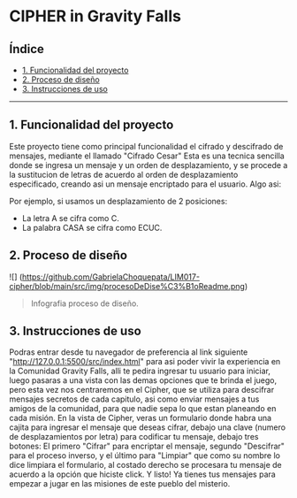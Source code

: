 # CIPHER in Gravity Falls

## Índice

* [1. Funcionalidad del proyecto](#1-funcionalidad-del-proyecto)
* [2. Proceso de diseño](#2-proceso-de-diseño)
* [3. Instrucciones de uso](#4-instrucciones-de-uso)

***
## 1. Funcionalidad del proyecto

Este proyecto tiene como principal funcionalidad el cifrado y descifrado de mensajes, mediante el llamado "Cifrado Cesar"
Esta es una tecnica sencilla donde se ingresa un mensaje y un orden de desplazamiento, y se procede a la sustitucion de letras de acuerdo al orden de desplazamiento especificado, creando asi un mensaje encriptado para el usuario. Algo asi:

Por ejemplo, si usamos un desplazamiento de 2 posiciones:

* La letra A se cifra como C.
* La palabra CASA se cifra como ECUC.

## 2. Proceso de diseño

![] (https://github.com/GabrielaChoquepata/LIM017-cipher/blob/main/src/img/procesoDeDise%C3%B1oReadme.png)

> Infografia proceso de diseño.

## 3. Instrucciones de uso

Podras entrar desde tu navegador de preferencia al link siguiente "http://127.0.0.1:5500/src/index.html" para asi poder vivir la experiencia en la Comunidad Gravity Falls, alli te pedira ingresar tu usuario para iniciar, luego pasaras a una vista con las demas opciones que te brinda el juego, pero esta vez nos centraremos en el Cipher, que se utiliza para descifrar mensajes secretos de cada capitulo, asi como enviar mensajes a tus amigos de la comunidad, para que nadie sepa lo que estan planeando en cada misión. En la vista de Cipher, veras un formulario donde habra una cajita para ingresar el mensaje que deseas cifrar, debajo una clave (numero de desplazamientos por letra) para codificar tu mensaje, debajo tres botones: El primero "Cifrar" para encriptar el mensaje, segundo "Descifrar" para el proceso inverso, y el último para "Limpiar" que como su nombre lo dice limpiara el formulario, al costado derecho se procesara tu mensaje de acuerdo a la opción que hiciste click. Y listo! Ya tienes tus mensajes para empezar a jugar en las misiones de este pueblo del misterio.